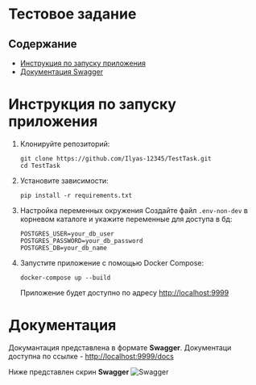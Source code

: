 # Тестовое задание

## Содержание
- [Инструкция по запуску приложения](#Инструкция-по-запуску-приложения)
- [Документация Swagger](#Документация)
  
# Инструкция по запуску приложения

1. Клонируйте репозиторий:
   ```
   git clone https://github.com/Ilyas-12345/TestTask.git
   cd TestTask
   ```
   
2. Установите зависимости:
   ```
   pip install -r requirements.txt
   ```
   
3. Настройка переменных окружения
   Создайте файл `.env-non-dev` в корневом каталоге и укажите переменные для доступа в бд:
    ```
    POSTGRES_USER=your_db_user
    POSTGRES_PASSWORD=your_db_password
    POSTGRES_DB=your_db_name
    ```

4. Запустите приложение с помощью Docker Compose:
   ```
   docker-compose up --build
   ```

   Приложение будет доступно по адресу [http://localhost:9999](http://localhost:9999)
   
# Документация

Докумантация представлена в формате **Swagger**. Документаци доступна по ссылке - [http://localhost:9999/docs](http://localhost:9999/docs)

Ниже представлен скрин **Swagger**
![Swagger](https://github.com/user-attachments/assets/cfb3e63d-cb79-43b2-9f6b-fae1bb5da627)







